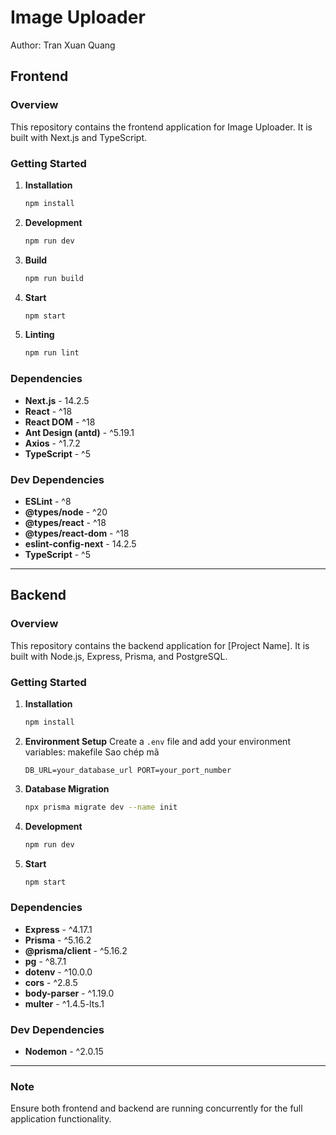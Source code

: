 # Image Uploader
Author: Tran Xuan Quang
## Frontend

### Overview
This repository contains the frontend application for Image Uploader. It is built with Next.js and TypeScript.

### Getting Started
1. **Installation**
   ```bash
   npm install
1.  **Development**
    ```bash
    npm run dev
2.  **Build**
    ```bash
    npm run build
3.  **Start**
    ```bash
    npm start
4.  **Linting**
    ```bash
    npm run lint
### Dependencies

-   **Next.js** - 14.2.5
-   **React** - ^18
-   **React DOM** - ^18
-   **Ant Design (antd)** - ^5.19.1
-   **Axios** - ^1.7.2
-   **TypeScript** - ^5

### Dev Dependencies

-   **ESLint** - ^8
-   **@types/node** - ^20
-   **@types/react** - ^18
-   **@types/react-dom** - ^18
-   **eslint-config-next** - 14.2.5
-   **TypeScript** - ^5

* * * * *

Backend
-------

### Overview

This repository contains the backend application for [Project Name]. It is built with Node.js, Express, Prisma, and PostgreSQL.

### Getting Started

1.  **Installation**

    ```bash
    npm install

2.  **Environment Setup** Create a `.env` file and add your environment variables:
    makefile
    Sao chép mã

    `DB_URL=your_database_url
    PORT=your_port_number`

3.  **Database Migration**
    ```bash
    npx prisma migrate dev --name init
4.  **Development**
    ```bash
    npm run dev
5.  **Start**
    ```bash
    npm start
### Dependencies

-   **Express** - ^4.17.1
-   **Prisma** - ^5.16.2
-   **@prisma/client** - ^5.16.2
-   **pg** - ^8.7.1
-   **dotenv** - ^10.0.0
-   **cors** - ^2.8.5
-   **body-parser** - ^1.19.0
-   **multer** - ^1.4.5-lts.1

### Dev Dependencies

-   **Nodemon** - ^2.0.15

* * * * *

### Note

Ensure both frontend and backend are running concurrently for the full application functionality.
